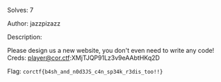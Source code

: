 Solves: 7

Author: jazzpizazz

Description:

Please design us a new website, you don't even need to write any code!
Creds: player@cor.ctf:XMjTJQP91Lz3v9eAAbtHKq2D

Flag: `corctf{b4sh_and_n0d3JS_c4n_sp34k_r3dis_too!!}`
